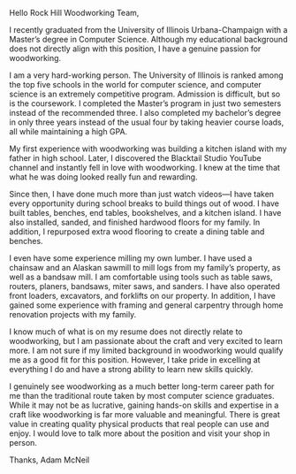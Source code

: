 Hello Rock Hill Woodworking Team,

I recently graduated from the University of Illinois Urbana-Champaign with a Master’s degree in Computer Science.
Although my educational background does not directly align with this position, I have a genuine passion for woodworking.

I am a very hard-working person.
The University of Illinois is ranked among the top five schools in the world for computer science, and computer science is an extremely competitive program.
Admission is difficult, but so is the coursework.
I completed the Master’s program in just two semesters instead of the recommended three.
I also completed my bachelor’s degree in only three years instead of the usual four by taking heavier course loads, all while maintaining a high GPA.

My first experience with woodworking was building a kitchen island with my father in high school.
Later, I discovered the Blacktail Studio YouTube channel and instantly fell in love with woodworking.
I knew at the time that what he was doing looked really fun and rewarding.

Since then, I have done much more than just watch videos—I have taken every opportunity during school breaks to build things out of wood.
I have built tables, benches, end tables, bookshelves, and a kitchen island.
I have also installed, sanded, and finished hardwood floors for my family.
In addition, I repurposed extra wood flooring to create a dining table and benches.

I even have some experience milling my own lumber.
I have used a chainsaw and an Alaskan sawmill to mill logs from my family’s property, as well as a bandsaw mill.
I am comfortable using tools such as table saws, routers, planers, bandsaws, miter saws, and sanders.
I have also operated front loaders, excavators, and forklifts on our property.
In addition, I have gained some experience with framing and general carpentry through home renovation projects with my family.

I know much of what is on my resume does not directly relate to woodworking, but I am passionate about the craft and very excited to learn more.
I am not sure if my limited background in woodworking would qualify me as a good fit for this position.
However, I take pride in excelling at everything I do and have a strong ability to learn new skills quickly.

I genuinely see woodworking as a much better long-term career path for me than the traditional route taken by most computer science graduates.
While it may not be as lucrative, gaining hands-on skills and expertise in a craft like woodworking is far more valuable and meaningful.
There is great value in creating quality physical products that real people can use and enjoy.
I would love to talk more about the position and visit your shop in person.

Thanks,
Adam McNeil

